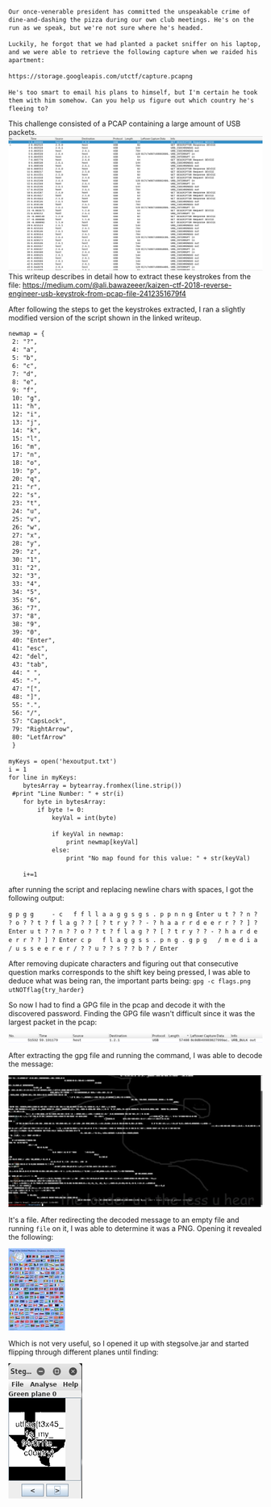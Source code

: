 ````
Our once-venerable president has committed the unspeakable crime of dine-and-dashing the pizza during our own club meetings. He's on the run as we speak, but we're not sure where he's headed.

Luckily, he forgot that we had planted a packet sniffer on his laptop, and we were able to retrieve the following capture when we raided his apartment:

https://storage.googleapis.com/utctf/capture.pcapng

He's too smart to email his plans to himself, but I'm certain he took them with him somehow. Can you help us figure out which country he's fleeing to?
````

This challenge consisted of a PCAP containing a large amount of USB packets.
![Wireshark](/img/wireshark.png)
This writeup describes in detail how to extract
these keystrokes from the file: https://medium.com/@ali.bawazeeer/kaizen-ctf-2018-reverse-engineer-usb-keystrok-from-pcap-file-2412351679f4

After following the steps to get the keystrokes extracted, I ran a slightly modified version of the script shown in the linked
writeup.

````
newmap = {
 2: "?",
 4: "a",
 5: "b",
 6: "c",
 7: "d",
 8: "e",
 9: "f",
 10: "g",
 11: "h",
 12: "i",
 13: "j",
 14: "k",
 15: "l",
 16: "m",
 17: "n",
 18: "o",
 19: "p",
 20: "q",
 21: "r",
 22: "s",
 23: "t",
 24: "u",
 25: "v",
 26: "w",
 27: "x",
 28: "y",
 29: "z",
 30: "1",
 31: "2",
 32: "3",
 33: "4",
 34: "5",
 35: "6",
 36: "7",
 37: "8",
 38: "9",
 39: "0",
 40: "Enter",
 41: "esc",
 42: "del",
 43: "tab",
 44: " ",
 45: "-",
 47: "[",
 48: "]",
 55: ".",
 56: "/",
 57: "CapsLock",
 79: "RightArrow",
 80: "LetfArrow"
 }

myKeys = open('hexoutput.txt')
i = 1
for line in myKeys:
    bytesArray = bytearray.fromhex(line.strip())
 #print "Line Number: " + str(i)
    for byte in bytesArray:
        if byte != 0:
            keyVal = int(byte)
 
            if keyVal in newmap:
                print newmap[keyVal]
            else:
                print "No map found for this value: " + str(keyVal)
 
    i+=1
````
after running the script and replacing newline chars with spaces, I got the following output:

`g p g g     - c   f f l l a a g g s g s . p p n n g Enter u t ? ? n ? ? o ? ? t ? f l a g ? ? [ ? t r y ? ? - ? h a a r r d e e r r ? ? ] ? Enter u t ? ? n ? ? o ? ? t ? f l a g ? ? [ ? t r y ? ? - ? h a r d e e r r ? ? ] ? Enter c p   f l a g g s s . p n g . g p g   / m e d i a / u s s e e r e r / ? ? u ? ? s ? ? b ? / Enter`

After removing dupicate characters and figuring out that consecutive question marks corresponds to the shift key being pressed, 
I was able to deduce what was being ran, the important parts being:
`gpg -c flags.png
utNOTflag{try_harder}`

So now I had to find a GPG file in the pcap and decode it with the discovered password. Finding the GPG file wasn't difficult
since it was the largest packet in the pcap:

![gpg packet in wirehsark](/img/gpgpacket.png)

After extracting the gpg file and running the command, I was able to decode the message:

![Decoded gpg](/img/data.png)

It's a file. After redirecting the decoded message to an empty file and running `file` on it, I was able to determine it was a PNG. Opening it revealed the following:

![image in GPG file](/img/theimage.png)

Which is not very useful, so I opened it up with stegsolve.jar and started flipping through different planes until finding:

![flag](/img/stegsolve.png)
